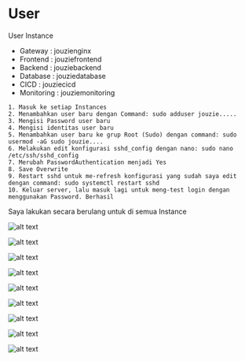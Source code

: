 # User

User Instance
- Gateway : jouzienginx
- Frontend : jouziefrontend
- Backend : jouziebackend
- Database : jouziedatabase
- CICD : jouziecicd
- Monitoring : jouziemonitoring 

```
1. Masuk ke setiap Instances
2. Menambahkan user baru dengan Command: sudo adduser jouzie.....
3. Mengisi Password user baru
4. Mengisi identitas user baru
5. Menambahkan user baru ke grup Root (Sudo) dengan command: sudo usermod -aG sudo jouzie....
6. Melakukan edit konfigurasi sshd_config dengan nano: sudo nano /etc/ssh/sshd_config
7. Merubah PasswordAuthentication menjadi Yes
8. Save Overwrite
9. Restart sshd untuk me-refresh konfigurasi yang sudah saya edit dengan command: sudo systemctl restart sshd
10. Keluar server, lalu masuk lagi untuk meng-test login dengan menggunakan Password. Berhasil
```

Saya lakukan secara berulang untuk di semua Instance

![alt text](https://github.com/aureezzhenx/Jouzie-Final-Task-Dumbways-Batch-4/blob/main/User/bandicam%202021-04-27%2011-58-43-338.jpg)

![alt text](https://github.com/aureezzhenx/Jouzie-Final-Task-Dumbways-Batch-4/blob/main/User/bandicam%202021-04-27%2011-59-07-618.jpg)

![alt text](https://github.com/aureezzhenx/Jouzie-Final-Task-Dumbways-Batch-4/blob/main/User/bandicam%202021-04-27%2011-59-38-471.jpg)

![alt text](https://github.com/aureezzhenx/Jouzie-Final-Task-Dumbways-Batch-4/blob/main/User/bandicam%202021-04-27%2012-00-07-360.jpg)

![alt text](https://github.com/aureezzhenx/Jouzie-Final-Task-Dumbways-Batch-4/blob/main/User/bandicam%202021-04-27%2012-11-38-460.jpg)

![alt text](https://github.com/aureezzhenx/Jouzie-Final-Task-Dumbways-Batch-4/blob/main/User/bandicam%202021-04-27%2012-13-36-255.jpg)

![alt text](https://github.com/aureezzhenx/Jouzie-Final-Task-Dumbways-Batch-4/blob/main/User/bandicam%202021-04-27%2012-15-54-858.jpg)

![alt text](https://github.com/aureezzhenx/Jouzie-Final-Task-Dumbways-Batch-4/blob/main/User/bandicam%202021-04-27%2012-17-50-991.jpg)

![alt text](https://github.com/aureezzhenx/Jouzie-Final-Task-Dumbways-Batch-4/blob/main/User/bandicam%202021-04-27%2012-19-43-627.jpg)





